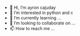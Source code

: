 - 👋 Hi, I’m ayron cajuday
- 👀 I’m interested in python and c
- 🌱 I’m currently learning ...
- 💞️ I’m looking to collaborate on ...
- 📫 How to reach me ...

<!---
bajeebis/bajeebis is a ✨ special ✨ repository because its `README.md` (this file) appears on your GitHub profile.
You can click the Preview link to take a look at your changes.
--->
